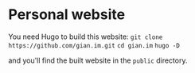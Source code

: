 # Personal website

You need Hugo to build this website:
```git clone https://github.com/gian.im.git```
```cd gian.im```
```hugo -D```

and you'll find the built website in the ```public``` directory.